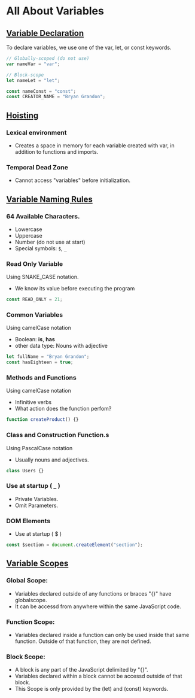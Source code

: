 # All About Variables

## [Variable Declaration](/JavaScript/All-About-Variables/variable-declarations.js)

To declare variables, we use one of the var, let, or const keywords.

```js
// Globally-scoped (do not use)
var nameVar = "var";

// Block-scope
let nameLet = "let";

const nameConst = "const";
const CREATOR_NAME = "Bryan Grandon";
```

## [Hoisting](/JavaScript/All-About-Variables/hoisting.js)

### Lexical environment

- Creates a space in memory for each variable created with var, in addition to functions and imports.

### Temporal Dead Zone

- Cannot access "variables" before initialization.

## [Variable Naming Rules](/JavaScript/All-About-Variables/naming-rules.js)

### 64 Available Characters.

- Lowercase
- Uppercase
- Number (do not use at start)
- Special symbols: `$`, `_`

### Read Only Variable

Using SNAKE_CASE notation.

- We know its value before executing the program

```js
const READ_ONLY = 21;
```

### Common Variables

Using camelCase notation

- Boolean: **is**, **has**
- other data type: Nouns with adjective

```js
let fullName = "Bryan Grandon";
const hasEighteen = true;
```

### Methods and Functions

Using camelCase notation

- Infinitive verbs
- What action does the function perfom?

```js
function createProduct() {}
```

### Class and Construction Function.s

Using PascalCase notation

- Usually nouns and adjectives.

```js
class Users {}
```

### Use at startup ( \_ )

- Private Variables.
- Omit Parameters.

### DOM Elements

- Use at startup ( $ )

```js
const $section = document.createElement("section");
```

## [Variable Scopes](/JavaScript/All-About-Variables/scopes.js)

### Global Scope:

- Variables declared outside of any functions or braces "{}" have globalscope.
- It can be accessd from anywhere within the same JavaScript code.

### Function Scope:

- Variables declared inside a function can only be used inside that same function. Outside of that function, they are not defined.

### Block Scope:

- A block is any part of the JavaScript delimited by "{}".
- Variables declared within a block cannot be accessd outside of that block.
- This Scope is only provided by the (let) and (const) keywords.
